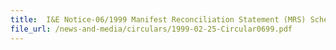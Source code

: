 ```yaml
---
title:  I&E Notice-06/1999 Manifest Reconciliation Statement (MRS) Scheme For Sea Shipments Via Internet
file_url: /news-and-media/circulars/1999-02-25-Circular0699.pdf
---
```

